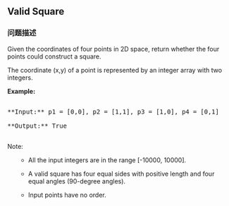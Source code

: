## Valid Square  
### 问题描述
Given the coordinates of four points in 2D space, return whether the four points could construct a square.

The coordinate (x,y) of a point is represented by an integer array with two integers.

**Example:**<br />
<pre>
**Input:** p1 = [0,0], p2 = [1,1], p3 = [1,0], p4 = [0,1]
**Output:** True
</pre>


 Note: 
<ol>
- All the input integers are in the range [-10000, 10000].
- A valid square has four equal sides with positive length and four equal angles (90-degree angles).
- Input points have no order.
</ol>


